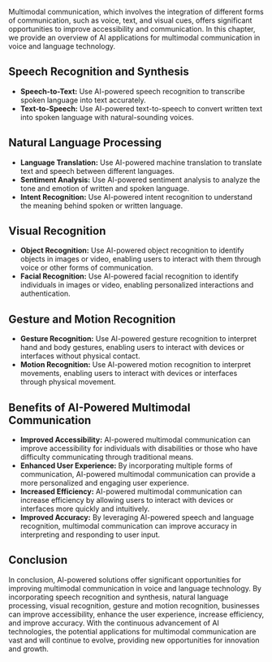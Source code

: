 

Multimodal communication, which involves the integration of different forms of communication, such as voice, text, and visual cues, offers significant opportunities to improve accessibility and communication. In this chapter, we provide an overview of AI applications for multimodal communication in voice and language technology.

Speech Recognition and Synthesis
--------------------------------

* **Speech-to-Text:** Use AI-powered speech recognition to transcribe spoken language into text accurately.
* **Text-to-Speech:** Use AI-powered text-to-speech to convert written text into spoken language with natural-sounding voices.

Natural Language Processing
---------------------------

* **Language Translation:** Use AI-powered machine translation to translate text and speech between different languages.
* **Sentiment Analysis:** Use AI-powered sentiment analysis to analyze the tone and emotion of written and spoken language.
* **Intent Recognition:** Use AI-powered intent recognition to understand the meaning behind spoken or written language.

Visual Recognition
------------------

* **Object Recognition:** Use AI-powered object recognition to identify objects in images or video, enabling users to interact with them through voice or other forms of communication.
* **Facial Recognition:** Use AI-powered facial recognition to identify individuals in images or video, enabling personalized interactions and authentication.

Gesture and Motion Recognition
------------------------------

* **Gesture Recognition:** Use AI-powered gesture recognition to interpret hand and body gestures, enabling users to interact with devices or interfaces without physical contact.
* **Motion Recognition:** Use AI-powered motion recognition to interpret movements, enabling users to interact with devices or interfaces through physical movement.

Benefits of AI-Powered Multimodal Communication
-----------------------------------------------

* **Improved Accessibility:** AI-powered multimodal communication can improve accessibility for individuals with disabilities or those who have difficulty communicating through traditional means.
* **Enhanced User Experience:** By incorporating multiple forms of communication, AI-powered multimodal communication can provide a more personalized and engaging user experience.
* **Increased Efficiency:** AI-powered multimodal communication can increase efficiency by allowing users to interact with devices or interfaces more quickly and intuitively.
* **Improved Accuracy:** By leveraging AI-powered speech and language recognition, multimodal communication can improve accuracy in interpreting and responding to user input.

Conclusion
----------

In conclusion, AI-powered solutions offer significant opportunities for improving multimodal communication in voice and language technology. By incorporating speech recognition and synthesis, natural language processing, visual recognition, gesture and motion recognition, businesses can improve accessibility, enhance the user experience, increase efficiency, and improve accuracy. With the continuous advancement of AI technologies, the potential applications for multimodal communication are vast and will continue to evolve, providing new opportunities for innovation and growth.
